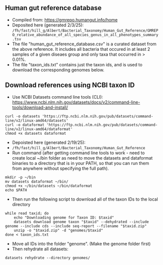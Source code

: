 ## Human gut reference database
- Compiled from: https://gmrepo.humangut.info/home
- Deposited here (generated 2/3/25): ```/fh/fast/hill_g/Albert/Bacterial_Taxonomy/Human_Gut_Reference/GMREPO_relative_abundance_of_all_species_genus_in_all_phenotypes_summary.tsv```
- The file "human_gut_reference_database.csv" is a curated dataset from the above reference.  It includes all bacteria that occured in at least 2 samples of a given diseaes group and only taxa that occurred in > 0.01%.
- The file "taxon_ids.txt" contains just the taxon ids, and is used to download the corresponding genomes below.

## Download references using NCBI taxon ID
- Use NCBI Datasets command line tools (CLI): https://www.ncbi.nlm.nih.gov/datasets/docs/v2/command-line-tools/download-and-install/
```
curl -o datasets 'https://ftp.ncbi.nlm.nih.gov/pub/datasets/command-line/v2/linux-amd64/datasets'
curl -o dataformat 'https://ftp.ncbi.nlm.nih.gov/pub/datasets/command-line/v2/linux-amd64/dataformat'
chmod +x datasets dataformat
```

- Depoisted here (generated 2/19/25):
- ```/fh/fast/hill_g/Albert/Bacterial_Taxonomy/Human_Gut_Reference```
- Run command (after getting command line tools to work - need to create local ~/bin folder as need to move the datasets and dataformat binaries to a directory that is in your PATH, so that you can run them from anywhere without specifying the full path).
```
mkdir -p ~/bin
mv datasets dataformat ~/bin/
chmod +x ~/bin/datasets ~/bin/dataformat
echo $PATH
```
- Then run the following script to download all of the taxon IDs to the local directory
```
while read taxid; do
    echo "Downloading genome for Taxon ID: $taxid"
    datasets download genome taxon "$taxid" --dehydrated --include genome --include cds --include seq-report --filename "$taxid.zip"
    unzip -o "$taxid.zip" -d "genomes/$taxid"
done < taxon_ids.txt
```
- Move all IDs into the folder "genome". (Make the genome folder first)
- Then rehydrate all datasets:
```
datasets rehydrate --directory genomes/
```
